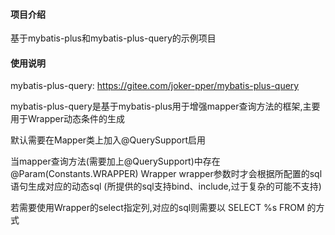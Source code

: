 
#### 项目介绍
基于mybatis-plus和mybatis-plus-query的示例项目

#### 使用说明

mybatis-plus-query: https://gitee.com/joker-pper/mybatis-plus-query

mybatis-plus-query是基于mybatis-plus用于增强mapper查询方法的框架,主要用于Wrapper动态条件的生成

默认需要在Mapper类上加入@QuerySupport启用

当mapper查询方法(需要加上@QuerySupport)中存在@Param(Constants.WRAPPER) Wrapper<User> wrapper参数时才会根据所配置的sql语句生成对应的动态sql (所提供的sql支持bind、include,过于复杂的可能不支持)

若需要使用Wrapper的select指定列,对应的sql则需要以 SELECT %s FROM 的方式








